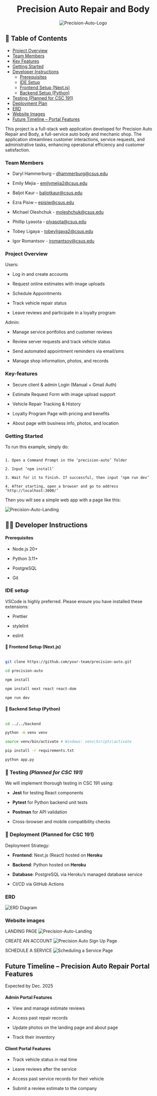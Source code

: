 <h1 align="center">Precision Auto Repair and Body</h1>

  

<p align="center">

<img src="images/logoBW.png" alt="Precision-Auto-Logo" />

</p>

  ## 📌 Table of Contents

- [Project Overview](#project-overview)
- [Team Members](#team-members)
- [Key Features](#key-features)
- [Getting Started](#getting-started)
- [Developer Instructions](#-developer-instructions)
  - [Prerequisites](#prerequisites)
  - [IDE Setup](#ide-setup)
  - [Frontend Setup (Next.js)](#-frontend-setup-nextjs)
  - [Backend Setup (Python)](#-backend-setup-python)
- [Testing (Planned for CSC 191)](#-testing-planned-for-csc-191)
- [Deployment Plan](#-deployment-planned-for-csc-191)
- [ERD](#erd)
- [Website Images](#website-images)
- [Future Timeline – Portal Features](#future-timeline--precision-auto-repair-portal-features)

This project is a full-stack web application developed for Precision Auto Repair and Body, a full-service auto body and mechanic shop. The application streamlines customer interactions, service requests, and administrative tasks, enhancing operational efficiency and customer satisfaction.  
  
### Team Members  
- Daryl Hammerburg – [dhammerburg@csus.edu](mailto:dhammerburg@csus.edu)

- Emily Mejia - [emilymejia2@csus.edu  
](mailto:emilymejia2@csus.edu)
- Baljot Kaur – [baljotkaur@csus.edu](mailto:baljotkaur@csus.edu)

- Ezra Pisiw – [episiw@csus.edu](mailto:episiw@csus.edu)

- Michael Oleshchuk - [moleshchuk@csus.edu](mailto:moleshchuk@csus.edu)

- Phillip Lyasota - [plyasota@csus.edu](mailto:plyasota@csus.edu)

- Tobey Ligaya - [tobeyligaya2@csus.edu](mailto:tobeyligaya2@csus.edu)

- Igor Romantsov - [iromantsov@csus.edu](mailto:iromantsov@csus.edu)

  
### Project Overview

Users:

- Log in and create accounts

- Request online estimates with image uploads

- Schedule Appointments

- Track vehicle repair status

- Leave reviews and participate in a loyalty program

  

Admin:

- Manage service portfolios and customer reviews

- Review server requests and track vehicle status

- Send automated appointment reminders via email/sms

- Manage shop information, photos, and records

  

### Key-features

- Secure client & admin Login (Manual + Gmail Auth)

- Estimate Request Form with image upload support

- Vehicle Repair Tracking & History

- Loyalty Program Page with pricing and benefits

- About page with business info, photos, and location

  

### Getting Started

To run this example, simply do:

```

1. Open a Command Prompt in the ‘precision-auto’ folder

2. Input ‘npm install’

3. Wait for it to finish. If successful, then input ‘npm run dev’

4. After starting, open a browser and go to address ‘http://localhost:3000/’

```

Then you will see a simple web app with a page like this:

<img src="images/landingPage.png" alt="Precision-Auto-Landing" />




## 👨‍💻 Developer Instructions

#### Prerequisites

- Node.js 20+

- Python 3.11+

- PostgreSQL

 - Git
 
 ### IDE setup

VSCode is highly preferred. Please ensure you have installed these extensions:

-   Prettier
    
-   stylelint
    
-   eslint

 #### 🧱 Frontend Setup (Next.js)

  

 ```bash

git clone https://github.com/your-team/precision-auto.git

 cd precision-auto

 npm install

 npm install next react react-dom

npm run dev

 ```

#### 🐍 Backend Setup (Python)

```bash

cd ../../backend

python -m venv venv

source venv/bin/activate # Windows: venv\Scripts\activate

pip install -r requirements.txt

python app.py

 ```
 
 ### 🧪 Testing *(Planned for CSC 191)*

We will implement thorough testing in CSC 191 using:

 - **Jest** for testing React components

- **Pytest** for Python backend unit tests

 - **Postman** for API validation

- Cross-browser and mobile compatibility checks


### 🚀 Deployment (Planned for CSC 191)

Deployment Strategy:

- **Frontend**: Next.js (React) hosted on **Heroku**

- **Backend**: Python hosted on **Heroku**

- **Database**: PostgreSQL via Heroku’s managed database service

- CI/CD via GitHub Actions


### ERD

 <img src="images/ERD.png" alt="ERD Diagram" />
  
  

### Website images
LANDING PAGE
<img src="images/landingPage.png" alt="Precision-Auto-Landing" />

CREATE AN ACCOUNT
<img src="images/signUp.jgp" alt="Precision Auto Sign Up Page" />

SCHEDULE A SERVICE
<img src="ScheduleService.jpg" alt="Scheduling a Service Page" />

## Future Timeline – Precision Auto Repair Portal Features

Expected by Dec. 2025

  

#### Admin Portal Features

- View and manage estimate reviews

- Access past repair records

- Update photos on the landing page and about page

- Track their inventory

  

#### Client Portal Features

- Track vehicle status in real time

- Leave reviews after the service

- Access past service records for their vehicle

- Submit a review estimate to the company
